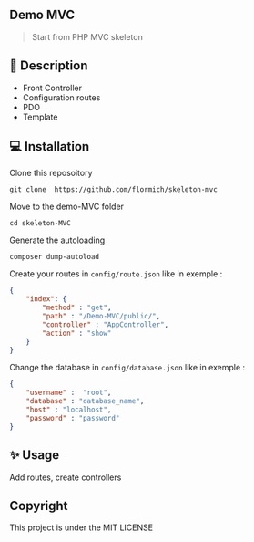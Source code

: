 ## Demo MVC

> Start from PHP MVC skeleton

## 📃 Description

* Front Controller
* Configuration routes
* PDO
* Template

## 💻 Installation
Clone this reposoitory

```
git clone  https://github.com/flormich/skeleton-mvc

```
Move to the demo-MVC folder
```
cd skeleton-MVC
```

Generate the autoloading
```
composer dump-autoload
```

Create your routes in `config/route.json` like in exemple :
```json
{
    "index": {
        "method" : "get",
        "path" : "/Demo-MVC/public/",
        "controller" : "AppController",
        "action" : "show"  
    }
}
```


Change the database in `config/database.json` like in exemple :
```json
{
    "username" :  "root",
    "database" : "database_name",
    "host" : "localhost",
    "password" : "password"
}
```

## ✨️ Usage
Add routes, create controllers


## Copyright
This project is under the MIT LICENSE